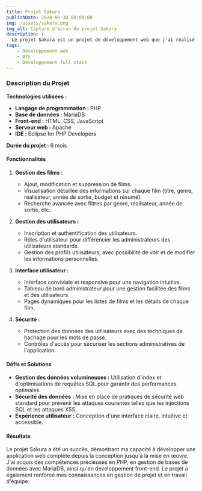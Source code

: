 ```yaml
---
title: Projet Sakura
publishDate: 2024-06-30 00:00:00
img: /assets/sakura.png
img_alt: Capture d'écran du projet Sakura
description: |
  Le projet Sakura est un projet de développement web que j'ai réalisé en BTS. Il s'agit d'un site web de cinémathèque, permettant de consulter des informations sur des films, des réalisateurs, des acteurs, etc.
tags:
    - Développement web
    - BTS
    - Développement full stack
---
```


### Description du Projet

**Technologies utilisées :**
- **Langage de programmation :** PHP
- **Base de données :** MariaDB
- **Front-end :** HTML, CSS, JavaScript
- **Serveur web :** Apache
- **IDE :** Eclipse for PHP Developers

**Durée du projet :** 6 mois

#### Fonctionnalités

1. **Gestion des films :**
    - Ajout, modification et suppression de films.
    - Visualisation détaillée des informations sur chaque film (titre, genre, réalisateur, année de sortie, budget et résumé).
    - Recherche avancée avec filtres par genre, réalisateur, année de sortie, etc.

2. **Gestion des utilisateurs :**
    - Inscription et authentification des utilisateurs.
    - Rôles d'utilisateur pour différencier les administrateurs des utilisateurs standards.
    - Gestion des profils utilisateurs, avec possibilité de voir et de modifier les informations personnelles.

3. **Interface utilisateur :**
    - Interface conviviale et responsive pour une navigation intuitive.
    - Tableau de bord administrateur pour une gestion facilitée des films et des utilisateurs.
    - Pages dynamiques pour les listes de films et les détails de chaque film.

4. **Sécurité :**
    - Protection des données des utilisateurs avec des techniques de hachage pour les mots de passe.
    - Contrôles d'accès pour sécuriser les sections administratives de l'application.

#### Défis et Solutions

- **Gestion des données volumineuses :** Utilisation d'index et d'optimisations de requêtes SQL pour garantir des performances optimales.
- **Sécurité des données :** Mise en place de pratiques de sécurité web standard pour prévenir les attaques courantes telles que les injections SQL et les attaques XSS.
- **Expérience utilisateur :** Conception d'une interface claire, intuitive et accessible.

#### Résultats

Le projet Sakura a été un succès, démontrant ma capacité à développer une application web complète depuis la conception jusqu'à la mise en œuvre. J'ai acquis des compétences précieuses en PHP, en gestion de bases de données avec MariaDB, ainsi qu'en développement front-end. Le projet a également renforcé mes connaissances en gestion de projet et en travail d'équipe.